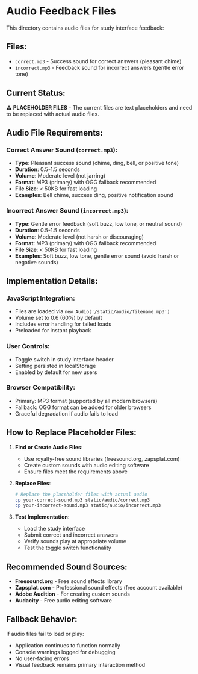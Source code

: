# Audio Feedback Files

This directory contains audio files for study interface feedback:

## Files:
- `correct.mp3` - Success sound for correct answers (pleasant chime)
- `incorrect.mp3` - Feedback sound for incorrect answers (gentle error tone)

## Current Status:
⚠️ **PLACEHOLDER FILES** - The current files are text placeholders and need to be replaced with actual audio files.

## Audio File Requirements:

### Correct Answer Sound (`correct.mp3`):
- **Type**: Pleasant success sound (chime, ding, bell, or positive tone)
- **Duration**: 0.5-1.5 seconds
- **Volume**: Moderate level (not jarring)
- **Format**: MP3 (primary) with OGG fallback recommended
- **File Size**: < 50KB for fast loading
- **Examples**: Bell chime, success ding, positive notification sound

### Incorrect Answer Sound (`incorrect.mp3`):
- **Type**: Gentle error feedback (soft buzz, low tone, or neutral sound)
- **Duration**: 0.5-1.5 seconds
- **Volume**: Moderate level (not harsh or discouraging)
- **Format**: MP3 (primary) with OGG fallback recommended
- **File Size**: < 50KB for fast loading
- **Examples**: Soft buzz, low tone, gentle error sound (avoid harsh or negative sounds)

## Implementation Details:

### JavaScript Integration:
- Files are loaded via `new Audio('/static/audio/filename.mp3')`
- Volume set to 0.6 (60%) by default
- Includes error handling for failed loads
- Preloaded for instant playback

### User Controls:
- Toggle switch in study interface header
- Setting persisted in localStorage
- Enabled by default for new users

### Browser Compatibility:
- Primary: MP3 format (supported by all modern browsers)
- Fallback: OGG format can be added for older browsers
- Graceful degradation if audio fails to load

## How to Replace Placeholder Files:

1. **Find or Create Audio Files**:
   - Use royalty-free sound libraries (freesound.org, zapsplat.com)
   - Create custom sounds with audio editing software
   - Ensure files meet the requirements above

2. **Replace Files**:
   ```bash
   # Replace the placeholder files with actual audio
   cp your-correct-sound.mp3 static/audio/correct.mp3
   cp your-incorrect-sound.mp3 static/audio/incorrect.mp3
   ```

3. **Test Implementation**:
   - Load the study interface
   - Submit correct and incorrect answers
   - Verify sounds play at appropriate volume
   - Test the toggle switch functionality

## Recommended Sound Sources:
- **Freesound.org** - Free sound effects library
- **Zapsplat.com** - Professional sound effects (free account available)
- **Adobe Audition** - For creating custom sounds
- **Audacity** - Free audio editing software

## Fallback Behavior:
If audio files fail to load or play:
- Application continues to function normally
- Console warnings logged for debugging
- No user-facing errors
- Visual feedback remains primary interaction method
